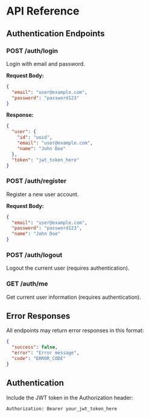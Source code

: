 
# API Reference

## Authentication Endpoints

### POST /auth/login
Login with email and password.

**Request Body:**
```json
{
  "email": "user@example.com",
  "password": "password123"
}
```

**Response:**
```json
{
  "user": {
    "id": "uuid",
    "email": "user@example.com",
    "name": "John Doe"
  },
  "token": "jwt_token_here"
}
```

### POST /auth/register
Register a new user account.

**Request Body:**
```json
{
  "email": "user@example.com",
  "password": "password123",
  "name": "John Doe"
}
```

### POST /auth/logout
Logout the current user (requires authentication).

### GET /auth/me
Get current user information (requires authentication).

## Error Responses

All endpoints may return error responses in this format:
```json
{
  "success": false,
  "error": "Error message",
  "code": "ERROR_CODE"
}
```

## Authentication

Include the JWT token in the Authorization header:
```
Authorization: Bearer your_jwt_token_here
```
